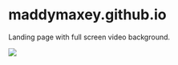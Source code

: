 maddymaxey.github.io
====================

Landing page with full screen video background.

<a href="http://fr.tinypic.com?ref=oid94n" target="_blank"><img src="http://i58.tinypic.com/oid94n.png" border="0"  ></a>
